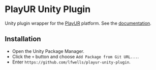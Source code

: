 # PlayUR Unity Plugin
Unity plugin wrapper for the [PlayUR](https://playur.io) platform.
See the [documentation](https://playur.io/docs).

## Installation
- Open the Unity Package Manager.
- Click the `+` button and choose `Add Package from Git URL...`.
- Enter `https://github.com/lfwells/playur-unity-plugin`.